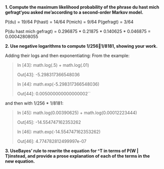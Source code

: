 <strong>1. Compute the maximum likelihood probability of the phrase du hast mich gefragt‘you asked me’according to a second-order Markov model.</strong>

P(du) = 19/64
P(hast) = 14/64
P(mich) = 9/64
P(gefragt) = 3/64

P(du hast mich gefragt) = 0.296875 * 0.21875 * 0.140625 * 0.046875 = 0.00042808055

<strong>2. Use negative logarithms to compute 1/2561/8181, showing your work.</strong>

Adding their logs and then exponentiating:
From the example:

>In [43]: math.log(.5) + math.log(.01)<p>
>Out[43]: -5.298317366548036<p>
>In [44]: math.exp(-5.298317366548036)<p>
>Out[44]: 0.005000000000000002``<p>

and then with 1/256 * 1/8181:

>In [45]: math.log(0.00390625) + math.log(0.00012223444)<p>
>Out[45]: -14.554747162353262<p>
>In [46]: math.exp(-14.554747162353262)<p>
>Out[46]: 4.774782812499997e-07
  
<strong>3. UseBayes’ rule to rewrite the equation for ^T in terms of P(W | T)instead, and provide a prose explanation of each of the terms in the new equation.</strong>



  

